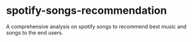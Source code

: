 # spotify-songs-recommendation
A comprehensive analysis on spotify songs to recommend best music and songs to the end users.
